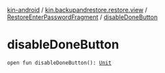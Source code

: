 [kin-android](../../index.md) / [kin.backupandrestore.restore.view](../index.md) / [RestoreEnterPasswordFragment](index.md) / [disableDoneButton](./disable-done-button.md)

# disableDoneButton

`open fun disableDoneButton(): `[`Unit`](https://kotlinlang.org/api/latest/jvm/stdlib/kotlin/-unit/index.html)